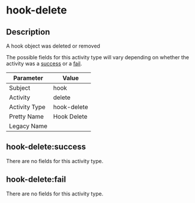 hook-delete
===========

Description
-----------
A hook object was deleted or removed

The possible fields for this activity type will vary depending on whether the activity was a [success](#hook-deletesuccess) or a [fail](#hook-deletefail).

| Parameter     | Value       |
| ------------- | ----------- |
| Subject       | hook        |
| Activity      | delete      |
| Activity Type | hook-delete |
| Pretty Name   | Hook Delete |
| Legacy Name   |             |

hook-delete:success
-------------------

There are no fields for this activity type.


hook-delete:fail
----------------

There are no fields for this activity type.
